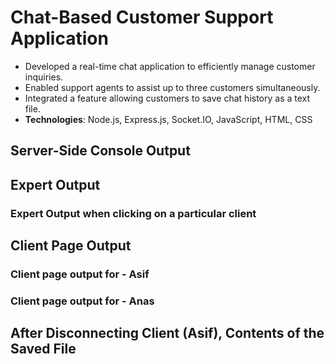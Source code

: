 # Chat-Based Customer Support Application

- Developed a real-time chat application to efficiently manage customer inquiries.
- Enabled support agents to assist up to three customers simultaneously.
- Integrated a feature allowing customers to save chat history as a text file.
- **Technologies**: Node.js, Express.js, Socket.IO, JavaScript, HTML, CSS

## Server-Side Console Output

## Expert Output

### Expert Output when clicking on a particular client

## Client Page Output

### Client page output for - **Asif**

### Client page output for - **Anas**

## After Disconnecting Client (**Asif**), Contents of the Saved File